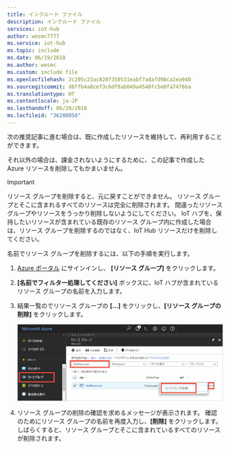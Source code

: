 ```yaml
---
title: インクルード ファイル
description: インクルード ファイル
services: iot-hub
author: wesmc7777
ms.service: iot-hub
ms.topic: include
ms.date: 06/19/2018
ms.author: wesmc
ms.custom: include file
ms.openlocfilehash: 2c205c23ac828f350531eabf7adafd98ca2ea940
ms.sourcegitcommit: d8ffb4a8cef3c6df8ab049a4540fc5e0fa7476ba
ms.translationtype: HT
ms.contentlocale: ja-JP
ms.lasthandoff: 06/20/2018
ms.locfileid: "36288058"
---
```

次の推奨記事に進む場合は、既に作成したリソースを維持して、再利用することができます。

それ以外の場合は、課金されないようにするために、この記事で作成した Azure リソースを削除してもかまいません。 

> [!IMPORTANT]
> リソース グループを削除すると、元に戻すことができません。 リソース グループとそこに含まれるすべてのリソースは完全に削除されます。 間違ったリソース グループやリソースをうっかり削除しないようにしてください。 IoT ハブを、保持したいリソースが含まれている既存のリソース グループ内に作成した場合は、リソース グループを削除するのではなく、IoT Hub リソースだけを削除してください。
>

名前でリソース グループを削除するには、以下の手順を実行します。

1. [Azure ポータル](https://portal.azure.com) にサインインし、 **[リソース グループ]** をクリックします。

2. **[名前でフィルター処理してください]** ボックスに、IoT ハブが含まれているリソース グループの名前を入力します。 

3. 結果一覧のでリソース グループの **[...]** をクリックし、**[リソース グループの削除]** をクリックします。

    ![削除](./media/iot-hub-quickstarts-clean-up-resources/iot-hub-delete-resource-group.png)

4. リソース グループの削除の確認を求めるメッセージが表示されます。 確認のためにリソース グループの名前を再度入力し、**[削除]** をクリックします。 しばらくすると、リソース グループとそこに含まれているすべてのリソースが削除されます。